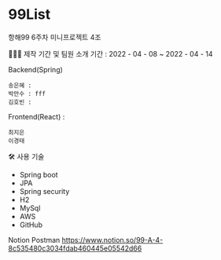# 99List
항해99 6주차 미니프로젝트 4조

🧑🏻‍💻 제작 기간 및 팀원 소개
기간 : 2022 - 04 - 08 ~ 2022 - 04 - 14   

Backend(Spring)

    송은혜 : 
    박만수 : fff
    김호빈 : 

Frontend(React) : 

    최지은
    이경태

🛠 사용 기술

- Spring boot
- JPA
- Spring security
- H2
- MySql
- AWS
- GitHub


Notion Postman
https://www.notion.so/99-A-4-8c535480c3034fdab460445e05542d66
